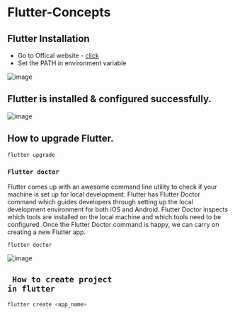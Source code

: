 # Flutter-Concepts

## Flutter Installation
- Go to Offical website - [click](https://docs.flutter.dev/get-started/install/windows/mobile?tab=download)
- Set the PATH in environment variable
  
![image](https://github.com/BroLetsCodeIt/Flutter-Concepts/assets/113767803/d4829854-d971-4c68-9cd3-5eb3eb1b3fcf)


## Flutter is installed & configured successfully.
![image](https://github.com/BroLetsCodeIt/Flutter-Concepts/assets/113767803/6cb2bb9c-7bb5-4620-9008-dff8905f6b81)


## How to upgrade Flutter.
```sh
flutter upgrade
```

### <code>Flutter doctor</code>
<p>Flutter comes up with an awesome command line utility to check if your machine is set up for local development. Flutter has Flutter Doctor command which guides developers through setting up the local development environment for both iOS and Android. Flutter Doctor inspects which tools are installed on the local machine and which tools need to be configured. Once the Flutter Doctor command is happy, we can carry on creating a new Flutter app.</p>

```flutter
flutter doctor
```

![image](https://github.com/BroLetsCodeIt/Flutter-Concepts/assets/113767803/518eec68-fe75-402d-8e39-e9944946c169)


## <code> How to create project in flutter </code>
```sh
flutter create <app_name>
```

